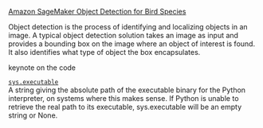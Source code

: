 [Amazon SageMaker Object Detection for Bird Species](https://sagemaker-examples.readthedocs.io/en/latest/introduction_to_amazon_algorithms/object_detection_birds/object_detection_birds.html)

Object detection is the process of identifying and localizing objects in an image. A typical object detection solution takes an image as input and provides a bounding box on the image where an object of interest is found. It also identifies what type of object the box encapsulates.

keynote on the code

[`sys.executable`](https://docs.python.org/3/library/sys.html)    
A string giving the absolute path of the executable binary for the Python interpreter, on systems where this makes sense. If Python is unable to retrieve the real path to its executable, sys.executable will be an empty string or None.